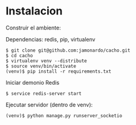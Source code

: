 Instalacion
===========

Construir el ambiente:

Dependencias: redis, pip, virtualenv

	$ git clone git@github.com:jamonardo/cacho.git
	$ cd cacho
	$ virtualenv venv --distribute
	$ source venv/bin/activate
	(venv)$ pip install -r requirements.txt

Iniciar demonio Redis

	$ service redis-server start

Ejecutar servidor (dentro de venv):

	(venv)$ python manage.py runserver_socketio
